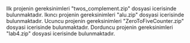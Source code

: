 Ilk projenin gereksinimleri "twos_complement.zip" dosyasi icerisinde bulunmaktadır.
Ikıncı  projenin gereksinimleri "alu.zip" dosyasi icerisinde bulunmaktadır.
Ucuncu projenin gereksinimleri "ZeroToFiveCounter.zip" dosyasi icerisinde bulunmaktadır.
Dorduncu projenin gereksinimleri "lab4.zip" dosyasi icerisinde bulunmaktadır.
